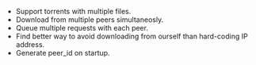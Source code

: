 * Support torrents with multiple files.
* Download from multiple peers simultaneosly.
* Queue multiple requests with each peer.
* Find better way to avoid downloading from ourself than hard-coding IP address.
* Generate peer_id on startup.
